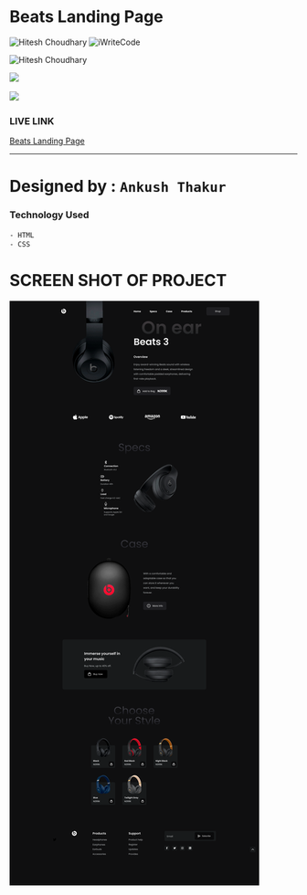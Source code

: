 # Beats Landing Page

![Hitesh Choudhary](https://img.shields.io/badge/Hitesh%20Choudhary-javaScript-brightgreen) ![iWriteCode](https://img.shields.io/badge/iWriteCode-LCO-green)

![Hitesh Choudhary](https://img.shields.io/badge/Hitesh%20Choudhary-JavaScript%20FullStack-orange)

![](https://img.shields.io/badge/Beats%20Landing%20Page-HTML--CSS-yellow)

![](https://img.shields.io/badge/Assignment--5-Beats%20Landing%20Page-blue)

### LIVE LINK

[Beats Landing Page](https://beats-landing-page-ankushthakur.netlify.app/)

---

# Designed by : `Ankush Thakur`

### Technology Used

    - HTML
    - CSS

# SCREEN SHOT OF PROJECT

![](./Main%20Landing%20page.png)
